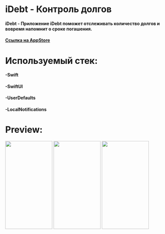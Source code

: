 # iDebt - Контроль долгов
#### iDebt - Приложение iDebt поможет отслеживать количество долгов и вовремя напомнит о сроке погашения.
#### [Ссылка на AppStore](https://apps.apple.com/ru/app/idebt-%D0%BA%D0%BE%D0%BD%D1%82%D1%80%D0%BE%D0%BB%D1%8C-%D0%B4%D0%BE%D0%BB%D0%B3%D0%BE%D0%B2/id1608359141)

# Используемый стек:
#### -Swift
#### -SwiftUI
#### -UserDefaults
#### -LocalNotifications

# Preview:
<img src="https://user-images.githubusercontent.com/94623317/166895929-b249b7d4-c382-49aa-90f4-234c8e53456e.png" width="150" height="280">
<img src="https://user-images.githubusercontent.com/94623317/166895931-e258eb30-6915-485c-bec8-1e86936f46e7.png" width="150" height="280">
<img src="https://user-images.githubusercontent.com/94623317/166895921-906c17ae-c216-44a5-9f01-01be39f55379.png" width="150" height="280">
